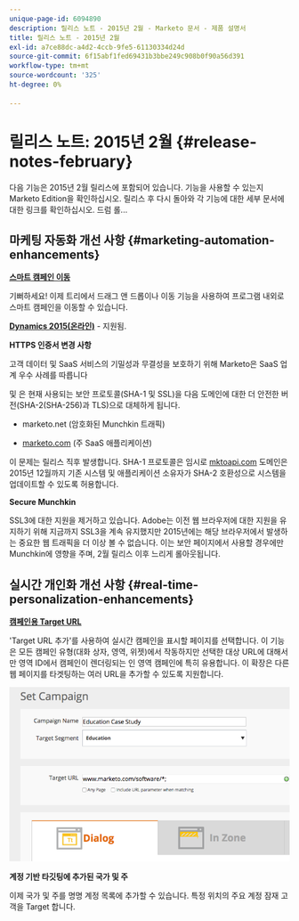 ```yaml
---
unique-page-id: 6094890
description: 릴리스 노트 - 2015년 2월 - Marketo 문서 - 제품 설명서
title: 릴리스 노트 - 2015년 2월
exl-id: a7ce88dc-a4d2-4ccb-9fe5-61130334d24d
source-git-commit: 6f15abf1fed69431b3bbe249c908b0f90a56d391
workflow-type: tm+mt
source-wordcount: '325'
ht-degree: 0%

---
```


# 릴리스 노트: 2015년 2월 {#release-notes-february}

다음 기능은 2015년 2월 릴리스에 포함되어 있습니다. 기능을 사용할 수 있는지 Marketo Edition을 확인하십시오. 릴리스 후 다시 돌아와 각 기능에 대한 세부 문서에 대한 링크를 확인하십시오. 드럼 롤...

## 마케팅 자동화 개선 사항 {#marketing-automation-enhancements}

**[스마트 캠페인 이동](/help/marketo/product-docs/core-marketo-concepts/smart-campaigns/using-smart-campaigns/move-a-smart-campaign.md)**

기뻐하세요! 이제 트리에서 드래그 앤 드롭이나 이동 기능을 사용하여 프로그램 내외로 스마트 캠페인을 이동할 수 있습니다.

**[Dynamics 2015(온라인)](https://docs.marketo.com/display/docs/microsoft+dynamics+2013+on-premises)** - 지원됨.

**HTTPS 인증서 변경 사항**

고객 데이터 및 SaaS 서비스의 기밀성과 무결성을 보호하기 위해 Marketo은 SaaS 업계 우수 사례를 따릅니다

및 은 현재 사용되는 보안 프로토콜(SHA-1 및 SSL)을 다음 도메인에 대한 더 안전한 버전(SHA-2(SHA-256)과 TLS)으로 대체하게 됩니다.

* marketo.net (암호화된 Munchkin 트래픽)

* [marketo.com](https://marketo.com) (주 SaaS 애플리케이션)

이 문제는 릴리스 직후 발생합니다. SHA-1 프로토콜은 임시로 [mktoapi.com](https://mktoapi.com) 도메인은 2015년 12월까지 기존 시스템 및 애플리케이션 소유자가 SHA-2 호환성으로 시스템을 업데이트할 수 있도록 허용합니다.

**Secure Munchkin**

SSL3에 대한 지원을 제거하고 있습니다. Adobe는 이전 웹 브라우저에 대한 지원을 유지하기 위해 지금까지 SSL3을 계속 유지했지만 2015년에는 해당 브라우저에서 발생하는 중요한 웹 트래픽을 더 이상 볼 수 없습니다. 이는 보안 페이지에서 사용할 경우에만 Munchkin에 영향을 주며, 2월 릴리스 이후 느리게 롤아웃됩니다.

## 실시간 개인화 개선 사항 {#real-time-personalization-enhancements}

**[캠페인용 Target URL](/help/marketo/product-docs/web-personalization/working-with-web-campaigns/adding-a-target-url-to-a-web-campaign.md)**

&#39;Target URL 추가&#39;를 사용하여 실시간 캠페인을 표시할 페이지를 선택합니다. 이 기능은 모든 캠페인 유형(대화 상자, 영역, 위젯)에서 작동하지만 선택한 대상 URL에 대해서만 영역 ID에서 캠페인이 렌더링되는 인 영역 캠페인에 특히 유용합니다. 이 확장은 다른 웹 페이지를 타겟팅하는 여러 URL을 추가할 수 있도록 지원합니다.

![](assets/image2015-2-19-11-3a0-3a30.png)

**계정 기반 타깃팅에 추가된 국가 및 주**

이제 국가 및 주를 명명 계정 목록에 추가할 수 있습니다. 특정 위치의 주요 계정 잠재 고객을 Target 합니다.
